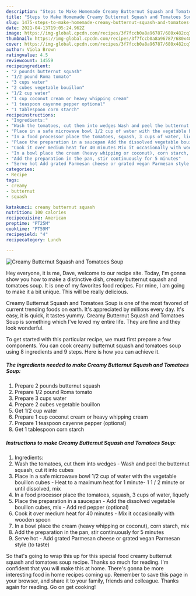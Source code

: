 ```yaml
---
description: "Steps to Make Homemade Creamy Butternut Squash and Tomatoes Soup"
title: "Steps to Make Homemade Creamy Butternut Squash and Tomatoes Soup"
slug: 1475-steps-to-make-homemade-creamy-butternut-squash-and-tomatoes-soup
date: 2021-04-13T19:05:24.962Z
image: https://img-global.cpcdn.com/recipes/3f7fccb0a8a96787/680x482cq70/creamy-butternut-squash-and-tomatoes-soup-recipe-main-photo.jpg
thumbnail: https://img-global.cpcdn.com/recipes/3f7fccb0a8a96787/680x482cq70/creamy-butternut-squash-and-tomatoes-soup-recipe-main-photo.jpg
cover: https://img-global.cpcdn.com/recipes/3f7fccb0a8a96787/680x482cq70/creamy-butternut-squash-and-tomatoes-soup-recipe-main-photo.jpg
author: Viola Brown
ratingvalue: 4.5
reviewcount: 14559
recipeingredient:
- "2 pounds butternut squash"
- "1/2 pound Roma tomato"
- "3 cups water"
- "2 cubes vegetable bouillon"
- "1/2 cup water"
- "1 cup coconut cream or heavy whipping cream"
- "1 teaspoon cayenne pepper optional"
- "1 tablespoon corn starch"
recipeinstructions:
- "Ingredients:"
- "Wash the tomatoes, cut them into wedges Wash and peel the butternut squash, cut it into cubes"
- "Place in a safe microwave bowl 1/2 cup of water with the vegetable bouillon cubes Heat to a maximum heat for 1 minute- 1 1 / 2 minute or until dissolved, mix"
- "In a food processor place the tomatoes, squash, 3 cups of water, liquefy"
- "Place the preparation in a saucepan Add the dissolved vegetable bouillon cubes, mix Add red pepper (optional)"
- "Cook it over medium heat for 40 minutes Mix it occasionally with wooden spoon"
- "In a bowl place the cream (heavy whipping or coconut), corn starch, mix"
- "Add the preparation in the pan, stir continuously for 5 minutes"
- "Serve hot Add grated Parmesan cheese or grated vegan Parmesan style (to taste)"
categories:
- Recipe
tags:
- creamy
- butternut
- squash

katakunci: creamy butternut squash 
nutrition: 100 calories
recipecuisine: American
preptime: "PT25M"
cooktime: "PT59M"
recipeyield: "4"
recipecategory: Lunch

---
```



![Creamy Butternut Squash and Tomatoes Soup](https://img-global.cpcdn.com/recipes/3f7fccb0a8a96787/680x482cq70/creamy-butternut-squash-and-tomatoes-soup-recipe-main-photo.jpg)

Hey everyone, it is me, Dave, welcome to our recipe site. Today, I'm gonna show you how to make a distinctive dish, creamy butternut squash and tomatoes soup. It is one of my favorites food recipes. For mine, I am going to make it a bit unique. This will be really delicious.

Creamy Butternut Squash and Tomatoes Soup is one of the most favored of current trending foods on earth. It's appreciated by millions every day. It's easy, it is quick, it tastes yummy. Creamy Butternut Squash and Tomatoes Soup is something which I've loved my entire life. They are fine and they look wonderful.




To get started with this particular recipe, we must first prepare a few components. You can cook creamy butternut squash and tomatoes soup using 8 ingredients and 9 steps. Here is how you can achieve it.

<!--inarticleads1-->

##### The ingredients needed to make Creamy Butternut Squash and Tomatoes Soup:

1. Prepare 2 pounds butternut squash
1. Prepare 1/2 pound Roma tomato
1. Prepare 3 cups water
1. Prepare 2 cubes vegetable bouillon
1. Get 1/2 cup water
1. Prepare 1 cup coconut cream or heavy whipping cream
1. Prepare 1 teaspoon cayenne pepper (optional)
1. Get 1 tablespoon corn starch




<!--inarticleads2-->

##### Instructions to make Creamy Butternut Squash and Tomatoes Soup:

1. Ingredients:
1. Wash the tomatoes, cut them into wedges - Wash and peel the butternut squash, cut it into cubes
1. Place in a safe microwave bowl 1/2 cup of water with the vegetable bouillon cubes - Heat to a maximum heat for 1 minute- 1 1 / 2 minute or until dissolved, mix
1. In a food processor place the tomatoes, squash, 3 cups of water, liquefy
1. Place the preparation in a saucepan - Add the dissolved vegetable bouillon cubes, mix - Add red pepper (optional)
1. Cook it over medium heat for 40 minutes - Mix it occasionally with wooden spoon
1. In a bowl place the cream (heavy whipping or coconut), corn starch, mix
1. Add the preparation in the pan, stir continuously for 5 minutes
1. Serve hot - Add grated Parmesan cheese or grated vegan Parmesan style (to taste)




So that's going to wrap this up for this special food creamy butternut squash and tomatoes soup recipe. Thanks so much for reading. I'm confident that you will make this at home. There's gonna be more interesting food in home recipes coming up. Remember to save this page in your browser, and share it to your family, friends and colleague. Thanks again for reading. Go on get cooking!
